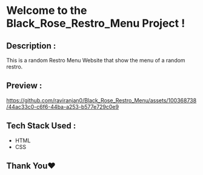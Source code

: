# Welcome to the Black_Rose_Restro_Menu Project !

## Description :
This is a random Restro Menu Website that show the menu of a random restro.

## Preview :
https://github.com/raviranjan0/Black_Rose_Restro_Menu/assets/100368738/44ac33c0-c6f6-44ba-a253-b577e729c0e9

## Tech Stack Used :
- HTML
- CSS

## Thank You❤️

